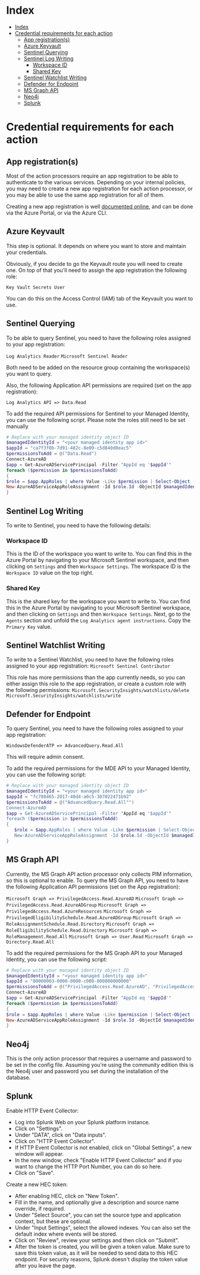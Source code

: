 # Index

- [Index](#index)
- [Credential requirements for each action](#credential-requirements-for-each-action)
  - [App registration(s)](#app-registrations)
  - [Azure Keyvault](#azure-keyvault)
  - [Sentinel Querying](#sentinel-querying)
  - [Sentinel Log Writing](#sentinel-log-writing)
    - [Workspace ID](#workspace-id)
    - [Shared Key](#shared-key)
  - [Sentinel Watchlist Writing](#sentinel-watchlist-writing)
  - [Defender for Endpoint](#defender-for-endpoint)
  - [MS Graph API](#ms-graph-api)
  - [Neo4j](#neo4j)
  - [Splunk](#splunk)
  
# Credential requirements for each action

## App registration(s)
Most of the action processors require an app registration to be able to authenticate to the various services. 
Depending on your internal policies, you may need to create a new app registration for each action processor, or you may be able to use the same app registration for all of them.

Creating a new app registration is well [documented online](https://learn.microsoft.com/en-us/azure/active-directory/develop/quickstart-register-app), and can be done via the Azure Portal, or via the Azure CLI. 

## Azure Keyvault
This step is optional. It depends on where you want to store and maintain your credentials.

Obviously, if you decide to go the Keyvault route you will need to create one.
On top of that you'll need to assign the app registration the following role:

`Key Vault Secrets User`

You can do this on the Access Control (IAM) tab of the Keyvault you want to use.

## Sentinel Querying
To be able to query Sentinel, you need to have the following roles assigned to your app registration:

`Log Analytics Reader` 
`Microsoft Sentinel Reader`

Both need to be added on the resource group containing the workspace(s) you want to query.

Also, the following Application API permissions are required (set on the app registration):

`Log Analytics API => Data.Read`

To add the required API permissions for Sentinel to your Managed Identity, you can use the following script. Please note the roles still need to be set manually
```powershell
# Replace with your managed identity object ID
$managedIdentityId = "<your managed identity app id>"
$appId = "ca7f3f0b-7d91-482c-8e09-c5d840d0eac5"
$permissionsToAdd = @("Data.Read")
Connect-AzureAD
$app = Get-AzureADServicePrincipal -Filter "AppId eq '$appId'"
foreach ($permission in $permissionsToAdd)
{
$role = $app.AppRoles | where Value -Like $permission | Select-Object -First 1
New-AzureADServiceAppRoleAssignment -Id $role.Id -ObjectId $managedIdentityId -PrincipalId $managedIdentityId -ResourceId $app.ObjectId
}
```

## Sentinel Log Writing
To write to Sentinel, you need to have the following details:

### Workspace ID
This is the ID of the workspace you want to write to. 
You can find this in the Azure Portal by navigating to your Microsoft Sentinel workspace, and then clicking on `Settings` and then `Workspace Settings`.
The workspace ID is the `Workspace ID` value on the top right.

### Shared Key
This is the shared key for the workspace you want to write to. 
You can find this in the Azure Portal by navigating to your Microsoft Sentinel workspace, and then clicking on `Settings` and then `Workspace Settings`.
Next, go to the `Agents`  section and unfold the `Log Analytics agent instructions`. Copy the `Primary Key` value.

## Sentinel Watchlist Writing
To write to a Sentinel Watchlist, you need to have the following roles assigned to your app registration:
`Microsoft Sentinel Contributor`

This role has more permissions than the app currently needs, so you can either assign this role to the app registration, or create a custom role with the following permissions:
`Microsoft.SecurityInsights/watchlists/delete`
`Microsoft.SecurityInsights/watchlists/write`

## Defender for Endpoint
To query Sentinel, you need to have the following roles assigned to your app registration:

`WindowsDefenderATP => AdvancedQuery.Read.All`

This will require admin consent.

To add the required permissions for the MDE API to your Managed Identity, you can use the following script:
```powershell
# Replace with your managed identity object ID
$managedIdentityId = "<your managed identity app id>"
$appId = "fc780465-2017-40d4-a0c5-307022471b92"
$permissionsToAdd = @("AdvancedQuery.Read.All"")
Connect-AzureAD
$app = Get-AzureADServicePrincipal -Filter "AppId eq '$appId'"
foreach ($permission in $permissionsToAdd)
{
   $role = $app.AppRoles | where Value -Like $permission | Select-Object -First 1
   New-AzureADServiceAppRoleAssignment -Id $role.Id -ObjectId $managedIdentityId -PrincipalId $managedIdentityId -ResourceId $app.ObjectId
}
```

## MS Graph API 
Currently, the MS Graph API action processor only collects PIM information, so this is optional to enable.
To query the MS Graph API, you need to have the following Application API permissions (set on the App registration):

`Microsoft Graph => PrivilegedAccess.Read.AzureAD`
`Microsoft Graph => PrivilegedAccess.Read.AzureADGroup`
`Microsoft Graph => PrivilegedAccess.Read.AzureResources`
`Microsoft Graph => PrivilegedEligibilitySchedule.Read.AzureADGroup`
`Microsoft Graph => RoleAssignmentSchedule.Read.Directory`
`Microsoft Graph => RoleEligibilitySchedule.Read.Directory`
`Microsoft Graph => RoleManagement.Read.All`
`Microsoft Graph => User.Read`
`Microsoft Graph => Directory.Read.All`

To add the required permissions for the MS Graph API to your Managed Identity, you can use the following script:
```powershell
# Replace with your managed identity object ID
$managedIdentityId = "<your managed identity app id>"
$appId = "00000003-0000-0000-c000-000000000000"
$permissionsToAdd = @("PrivilegedAccess.Read.AzureAD", "PrivilegedAccess.Read.AzureADGroup", "PrivilegedAccess.Read.AzureResources", "PrivilegedEligibilitySchedule.Read.AzureADGroup", "RoleAssignmentSchedule.Read.Directory", "RoleEligibilitySchedule.Read.Directory", "RoleManagement.Read.All","User.Read.All", "UserAuthenticationMethod.Read.All", "Directory.Read.All")
Connect-AzureAD
$app = Get-AzureADServicePrincipal -Filter "AppId eq '$appId'"
foreach ($permission in $permissionsToAdd)
{
$role = $app.AppRoles | where Value -Like $permission | Select-Object -First 1
New-AzureADServiceAppRoleAssignment -Id $role.Id -ObjectId $managedIdentityId -PrincipalId $managedIdentityId -ResourceId $app.ObjectId
}
```

## Neo4j
This is the only action processor that requires a username and password to be set in the config file.
Assuming you're using the community edition this is the Neo4j user and password you set during the installation of the database.

## Splunk
Enable HTTP Event Collector:

- Log into Splunk Web on your Splunk platform instance.
- Click on "Settings".
- Under "DATA", click on "Data inputs".
- Click on "HTTP Event Collector".
- If HTTP Event Collector is not enabled, click on "Global Settings", a new window will appear.
- In the new window, check "Enable HTTP Event Collector" and if you want to change the HTTP Port Number, you can do so here.
- Click on "Save".

Create a new HEC token:

- After enabling HEC, click on "New Token".
- Fill in the name, and optionally give a description and source name override, if required.
- Under "Select Source", you can set the source type and application context, but these are optional.
- Under "Input Settings", select the allowed indexes. You can also set the default index where events will be stored.
- Click on "Review", review your settings and then click on "Submit".
- After the token is created, you will be given a token value. Make sure to save this token value, as it will be needed to send data to this HEC endpoint. For security reasons, Splunk doesn't display the token value after you leave the page.
